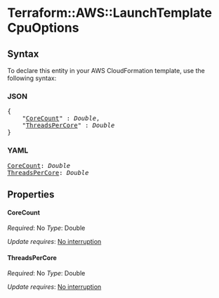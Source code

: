 # Terraform::AWS::LaunchTemplate CpuOptions

## Syntax

To declare this entity in your AWS CloudFormation template, use the following syntax:

### JSON

<pre>
{
    "<a href="#corecount" title="CoreCount">CoreCount</a>" : <i>Double</i>,
    "<a href="#threadspercore" title="ThreadsPerCore">ThreadsPerCore</a>" : <i>Double</i>
}
</pre>

### YAML

<pre>
<a href="#corecount" title="CoreCount">CoreCount</a>: <i>Double</i>
<a href="#threadspercore" title="ThreadsPerCore">ThreadsPerCore</a>: <i>Double</i>
</pre>

## Properties

#### CoreCount

_Required_: No
_Type_: Double

_Update requires_: [No interruption](https://docs.aws.amazon.com/AWSCloudFormation/latest/UserGuide/using-cfn-updating-stacks-update-behaviors.html#update-no-interrupt)

#### ThreadsPerCore

_Required_: No
_Type_: Double

_Update requires_: [No interruption](https://docs.aws.amazon.com/AWSCloudFormation/latest/UserGuide/using-cfn-updating-stacks-update-behaviors.html#update-no-interrupt)

